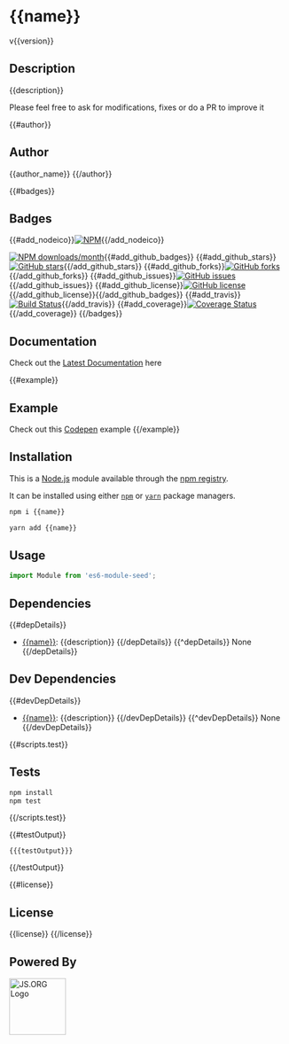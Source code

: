 # {{name}}
v{{version}}

## Description
{{description}}

Please feel free to ask for modifications, fixes or do a PR to improve it

{{#author}}
## Author
{{author_name}}
{{/author}}

{{#badges}}
## Badges
{{#add_nodeico}}[![NPM](https://nodei.co/npm/{{name}}.png)](https://nodei.co/npm/{{name}}/){{/add_nodeico}}

[![NPM downloads/month](https://img.shields.io/npm/dm/{{name}}.svg)](https://img.shields.io/npm/dm/{{name}}.svg){{#add_github_badges}} {{#add_github_stars}}[![GitHub stars](https://img.shields.io/github/stars/{{author}}/{{name}}.svg?style=plastic)](https://github.com/{{author}}/{{name}}/stargazers){{/add_github_stars}} {{#add_github_forks}}[![GitHub forks](https://img.shields.io/github/forks/{{author}}/{{name}}.svg?style=plastic)](https://github.com/{{author}}/{{name}}/network){{/add_github_forks}} {{#add_github_issues}}[![GitHub issues](https://img.shields.io/github/issues/{{author}}/{{name}}.svg?style=plastic)](https://github.com/{{author}}/{{name}}/issues){{/add_github_issues}} {{#add_github_license}}[![GitHub license](https://img.shields.io/github/license/{{author}}/{{name}}.svg?style=plastic)](https://github.com/{{author}}/{{name}}/blob/master/LICENSE){{/add_github_license}}{{/add_github_badges}} {{#add_travis}}[![Build Status](https://travis-ci.org/{{author}}/{{name}}.svg?branch=master)](https://travis-ci.org/{{author}}/{{name}}){{/add_travis}} {{#add_coverage}}[![Coverage Status](https://coveralls.io/repos/github/{{author}}/{{name}}/badge.svg?branch=master)](https://coveralls.io/github/{{author}}/{{name}}?branch=master){{/add_coverage}}
{{/badges}}

## Documentation
Check out the [Latest Documentation]({{documentation}}) here

{{#example}}
## Example
Check out this [Codepen]({{example}}) example
{{/example}}

## Installation
This is a [Node.js](https://nodejs.org/) module available through the [npm registry](https://www.npmjs.com/). 

It can be installed using either [`npm`](https://docs.npmjs.com/getting-started/installing-npm-packages-locally) or [`yarn`](https://yarnpkg.com/en/) package managers.

```sh
npm i {{name}}
```

```sh
yarn add {{name}}
```

## Usage
```js
import Module from 'es6-module-seed';
```

## Dependencies
{{#depDetails}}
- [{{name}}]({{repository}}): {{description}}
{{/depDetails}}
{{^depDetails}}
None
{{/depDetails}}

## Dev Dependencies
{{#devDepDetails}}
- [{{name}}]({{repository}}): {{description}}
{{/devDepDetails}}
{{^devDepDetails}}
None
{{/devDepDetails}}

{{#scripts.test}}
## Tests
```sh
npm install
npm test
```
{{/scripts.test}}

{{#testOutput}}
```
{{{testOutput}}}
```
{{/testOutput}}

{{#license}}
## License
{{license}}
{{/license}}

## Powered By
<a href="http://js.org" target="_blank" title="JS.ORG | JavaScript Community">
<img src="http://logo.js.org/dark_horz.png" width="102" alt="JS.ORG Logo"/></a>
<!-- alternatives [bright|dark]_[horz|vert|tiny].png (width[horz:102,vert:50,tiny:77]) -->
